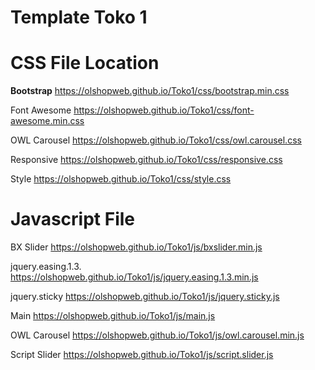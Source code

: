 # Template Toko 1


# CSS File Location

<strong>Bootstrap</strong>
https://olshopweb.github.io/Toko1/css/bootstrap.min.css

Font Awesome
https://olshopweb.github.io/Toko1/css/font-awesome.min.css

OWL Carousel
https://olshopweb.github.io/Toko1/css/owl.carousel.css

Responsive
https://olshopweb.github.io/Toko1/css/responsive.css

Style
https://olshopweb.github.io/Toko1/css/style.css




# Javascript File

BX Slider
https://olshopweb.github.io/Toko1/js/bxslider.min.js

jquery.easing.1.3.
https://olshopweb.github.io/Toko1/js/jquery.easing.1.3.min.js

jquery.sticky
https://olshopweb.github.io/Toko1/js/jquery.sticky.js

Main
https://olshopweb.github.io/Toko1/js/main.js

OWL Carousel
https://olshopweb.github.io/Toko1/js/owl.carousel.min.js

Script Slider
https://olshopweb.github.io/Toko1/js/script.slider.js
